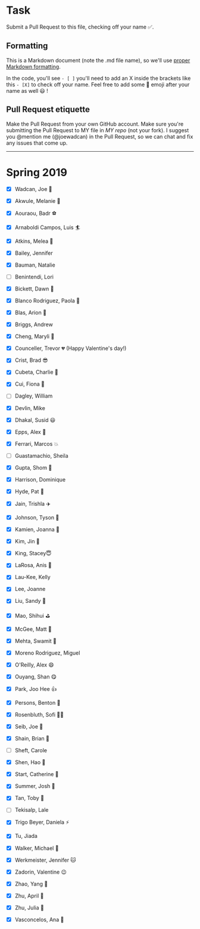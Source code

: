 # Task
Submit a Pull Request to this file, checking off your name :white_check_mark:.

## Formatting
This is a Markdown document (note the .md file name), so we'll use [proper Markdown formatting](https://help.github.com/articles/basic-writing-and-formatting-syntax/#task-lists).

In the code, you'll see `- [ ]` you'll need to add an X inside the brackets like this `- [X]` to check off your name. Feel free to add some :rocket: emoji after your name as well :smiley: ! 

## Pull Request etiquette
Make the Pull Request from your own GitHub account.
Make sure you're submitting the Pull Request to MY file in _MY repo_ (not your fork).
I suggest you @mention me (@joewadcan) in the Pull Request, so we can chat and fix any issues that come up.


------------

# Spring 2019

- [x] Wadcan, Joe 🚀

- [x] Akwule, Melanie :muscle:

- [x] Aouraou, Badr ⚽

- [x] Arnaboldi Campos, Luis :surfer:

- [X] Atkins, Melea :star2:

- [X] Bailey, Jennifer

- [X] Bauman, Natalie

- [ ] Benintendi, Lori

- [X] Bickett, Dawn :avocado:

- [X] Blanco Rodriguez, Paola :bear:

- [X] Blas, Arion :rocket:

- [X] Briggs, Andrew

- [x] Cheng, Maryli :penguin:

- [X] Counceller, Trevor :broken_heart: (Happy Valentine's day!)

- [X] Crist, Brad :sunglasses:

- [X] Cubeta, Charlie :dog:

- [X] Cui, Fiona :dog:

- [ ] Dagley, William

- [x] Devlin, Mike

- [x] Dhakal, Susid :smiley:

- [x] Epps, Alex :dragon:

- [X] Ferrari, Marcos :boom:

- [ ] Guastamachio, Sheila

- [X] Gupta, Shom :football:

- [X] Harrison, Dominique

- [X] Hyde, Pat :ocean:

- [X] Jain, Trishla :airplane:

- [X] Johnson, Tyson 💾

- [X] Kamien, Joanna :frog:

- [X] Kim, Jin 🐻

- [X] King, Stacey😇

- [X] LaRosa, Anis 🚅

- [X] Lau-Kee, Kelly

- [X] Lee, Joanne

- [x] Liu, Sandy  :rocket:

- [X] Mao, Shihui :golf:

- [X] McGee, Matt :bear:

- [X] Mehta, Swamit 🚅

- [X] Moreno Rodriguez, Miguel

- [X] O'Reilly, Alex :smile:

- [X] Ouyang, Shan :yum:

- [X] Park, Joo Hee :+1:

- [X] Persons, Benton :bear:

- [X] Rosenbluth, Sofi :ok_woman:

- [X] Seib, Joe :basketball:

- [x] Shain, Brian :helicopter:

- [ ] Sheft, Carole

- [X] Shen, Hao :dancer:

- [X] Start, Catherine :pushpin:

- [X] Summer, Josh :helicopter:

- [X] Tan, Toby :basketball:

- [ ] Tekisalp, Lale

- [X] Trigo Beyer, Daniela ⚡️

- [x] Tu, Jiada

- [X] Walker, Michael :rocket:

- [x] Werkmeister, Jennifer :cat:

- [x] Zadorin, Valentine  :wink:

- [X] Zhao, Yang :sheep:

- [x] Zhu, April :dancer:

- [x] Zhu, Julia :dog:

- [x] Vasconcelos, Ana :dog:
